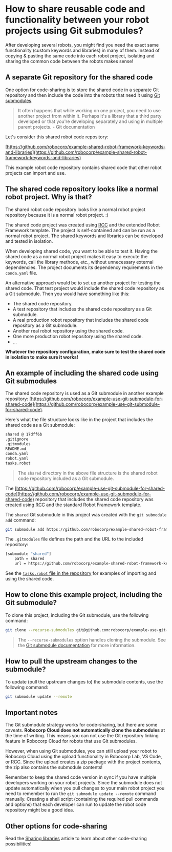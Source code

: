 # How to share reusable code and functionality between your robot projects using Git submodules?

After developing several robots, you might find you need the exact same functionality (custom keywords and libraries) in many of them. Instead of copying & pasting the same code into each robot project, isolating and sharing the common code between the robots makes sense!

## A separate Git repository for the shared code

One option for code-sharing is to store the shared code in a separate Git repository and then include the code into the robots that need it using [Git submodules](https://git-scm.com/book/en/v2/Git-Tools-Submodules).

> It often happens that while working on one project, you need to use another project from within it. Perhaps it's a library that a third party developed or that you're developing separately and using in multiple parent projects. - Git documentation

Let's consider this shared robot code repository:

[https://github.com/robocorp/example-shared-robot-framework-keywords-and-libraries](https://github.com/robocorp/example-shared-robot-framework-keywords-and-libraries)

This example robot code repository contains shared code that other robot projects can import and use.

## The shared code repository looks like a normal robot project. Why is that?

The shared robot code repository looks like a normal robot project repository because it is a normal robot project. :)

The shared code project was created using [RCC](https://github.com/robocorp/rcc) and the extended Robot Framework template. The project is self-contained and can be run as a normal robot project. The shared keywords and libraries can be developed and tested in isolation.

When developing shared code, you want to be able to test it. Having the shared code as a normal robot project makes it easy to execute the keywords, call the library methods, etc., without unnecessary external dependencies. The project documents its dependency requirements in the `conda.yaml` file.

An alternative approach would be to set up another project for testing the shared code. That test project would include the shared code repository as a Git submodule. Then you would have something like this:

- The shared code repository.
- A test repository that includes the shared code repository as a Git submodule.
- A real production robot repository that includes the shared code repository as a Git submodule.
- Another real robot repository using the shared code.
- One more production robot repository using the shared code.
- ...

**Whatever the repository configuration, make sure to test the shared code in isolation to make sure it works!**

## An example of including the shared code using Git submodules

The shared code repository is used as a Git submodule in another example repository: [https://github.com/robocorp/example-use-git-submodule-for-shared-code](https://github.com/robocorp/example-use-git-submodule-for-shared-code).

Here's what the file structure looks like in the project that includes the shared code as a Git submodule:

```bash
shared @ 17dff6b
.gitignore
.gitmodules
README.md
conda.yaml
robot.yaml
tasks.robot
```

> The `shared` directory in the above file structure is the shared robot code repository included as a Git submodule.

The [https://github.com/robocorp/example-use-git-submodule-for-shared-code](https://github.com/robocorp/example-use-git-submodule-for-shared-code) repository that includes the shared code repository was created using [RCC](https://github.com/robocorp/rcc) and the standard Robot Framework template.

The `shared` Git submodule in this project was created with the `git submodule add` command:

```bash
git submodule add https://github.com/robocorp/example-shared-robot-framework-keywords-and-libraries shared
```

The `.gitmodules` file defines the path and the URL to the included repository:

```bash
[submodule "shared"]
    path = shared
    url = https://github.com/robocorp/example-shared-robot-framework-keywords-and-libraries
```

See the [`tasks.robot` file in the repository](https://github.com/robocorp/example-use-git-submodule-for-shared-code/blob/main/tasks.robot) for examples of importing and using the shared code.

## How to clone this example project, including the Git submodule?

To clone this project, including the Git submodule, use the following command:

```bash
git clone --recurse-submodules git@github.com:robocorp/example-use-git-submodule-for-shared-code.git
```

> The `--recurse-submodules` option handles cloning the submodule. See the [Git submodule documentation](https://git-scm.com/book/en/v2/Git-Tools-Submodules) for more information.

## How to pull the upstream changes to the submodule?

To update (pull the upstream changes to) the submodule contents, use the following command:

```bash
git submodule update --remote
```

## Important notes

The Git submodule strategy works for code-sharing, but there are some caveats. **Robocorp Cloud does not automatically clone the submodules** at the time of writing. This means you can not use the Git repository linking feature in Robocorp Cloud for robots that use Git submodules.

However, when using Git submodules, you can still upload your robot to Robocorp Cloud using the upload functionality in Robocorp Lab, VS Code, or RCC. Since the upload creates a zip package with the project contents, the zip also contains the submodule contents!

Remember to keep the shared code version in sync if you have multiple developers working on your robot projects. Since the submodule does not update automatically when you pull changes to your main robot project you need to remember to run the `git submodule update --remote` command manually. Creating a shell script (containing the required pull commands and options) that each developer can run to update the robot code repository might be a good idea.

## Other options for code-sharing

Read the [Sharing libraries](https://robocorp.com/docs/development-guide/qa-and-best-practices/sharing-libraries) article to learn about other code-sharing possibilities!
